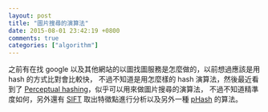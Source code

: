```yaml
---
layout: post
title: "圖片搜尋的演算法"
date: 2015-08-01 23:42:19 +0800
comments: true
categories: ["algorithm"]
---
```


<!-- more -->


之前有在找 google 以及其他網站的以圖找圖服務是怎麼做的，以前想過應該是用 hash 的方式比對會比較快，
不過不知道是用怎麼樣的 hash 演算法，然後最近看到了 [Perceptual hashing]，似乎可以用來做圖片搜尋的演算法，
不過不知道精準度如何，另外還有 [SIFT] 取出特徵點進行分析以及另外一種 [pHash] 的算法。



[Perceptual hashing]:https://en.wikipedia.org/wiki/Perceptual_hashing
[pHash]:http://www.phash.org/
[SIFT]:https://en.wikipedia.org/wiki/Scale-invariant_feature_transform